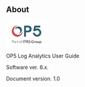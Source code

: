 About
------

![](/media/media/image1.png)

OP5 Log Analytics User Guide

Software ver. 6.x.

Document version. 1.0
